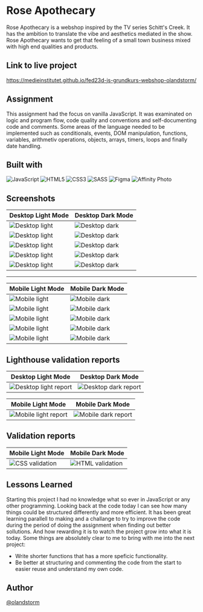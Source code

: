 # Rose Apothecary

Rose Apothecary is a webshop inspired by the TV series Schitt's Creek. It has the ambition to translate the vibe and aesthetics mediated in the show. Rose Apothecary wants to get that feeling of a small town business mixed with high end qualities and products.

## Link to live project

https://medieinstitutet.github.io/fed23d-js-grundkurs-webshop-olandstorm/

## Assignment

This assignment had the focus on vanilla JavaScript. It was examinated on logic and program flow, code quality and conventions and self-documenting code and comments. Some areas of the language needed to be implemented such as conditionals, events, DOM manipulation, functions, variables, arithmetiv operations, objects, arrays, timers, loops and finally date handling.

## Built with

![JavaScript](https://img.shields.io/badge/javascript-%23323330.svg?style=for-the-badge&logo=javascript&logoColor=%23F7DF1E) ![HTML5](https://img.shields.io/badge/html5-%23E34F26.svg?style=for-the-badge&logo=html5&logoColor=white) ![CSS3](https://img.shields.io/badge/css3-%231572B6.svg?style=for-the-badge&logo=css3&logoColor=white) ![SASS](https://img.shields.io/badge/SASS-hotpink.svg?style=for-the-badge&logo=SASS&logoColor=white) ![Figma](https://img.shields.io/badge/figma-%23F24E1E.svg?style=for-the-badge&logo=figma&logoColor=white) ![Affinity Photo](https://img.shields.io/badge/affinityphoto-%237E4DD2.svg?style=for-the-badge&logo=affinity-photo&logoColor=white)

## Screenshots

| Desktop Light Mode                                                                                                                | Desktop Dark Mode                                                                                                               |
| --------------------------------------------------------------------------------------------------------------------------------- | ------------------------------------------------------------------------------------------------------------------------------- |
| ![Desktop light](https://medieinstitutet.github.io/fed23d-js-grundkurs-webshop-olandstorm/readme/screenshots/desktop_light_1.png) | ![Desktop dark](https://medieinstitutet.github.io/fed23d-js-grundkurs-webshop-olandstorm/readme/screenshots/desktop_dark_1.png) |
| ![Desktop light](https://medieinstitutet.github.io/fed23d-js-grundkurs-webshop-olandstorm/readme/screenshots/desktop_light_2.png) | ![Desktop dark](https://medieinstitutet.github.io/fed23d-js-grundkurs-webshop-olandstorm/readme/screenshots/desktop_dark_2.png) |
| ![Desktop light](https://medieinstitutet.github.io/fed23d-js-grundkurs-webshop-olandstorm/readme/screenshots/desktop_light_3.png) | ![Desktop dark](https://medieinstitutet.github.io/fed23d-js-grundkurs-webshop-olandstorm/readme/screenshots/desktop_dark_3.png) |
| ![Desktop light](https://medieinstitutet.github.io/fed23d-js-grundkurs-webshop-olandstorm/readme/screenshots/desktop_light_4.png) | ![Desktop dark](https://medieinstitutet.github.io/fed23d-js-grundkurs-webshop-olandstorm/readme/screenshots/desktop_dark_4.png) |
| ![Desktop light](https://medieinstitutet.github.io/fed23d-js-grundkurs-webshop-olandstorm/readme/screenshots/desktop_light_5.png) | ![Desktop dark](https://medieinstitutet.github.io/fed23d-js-grundkurs-webshop-olandstorm/readme/screenshots/desktop_dark_5.png) |

---

| Mobile Light Mode                                                                                                               | Mobile Dark Mode                                                                                                              |
| ------------------------------------------------------------------------------------------------------------------------------- | ----------------------------------------------------------------------------------------------------------------------------- |
| ![Mobile light](https://medieinstitutet.github.io/fed23d-js-grundkurs-webshop-olandstorm/readme/screenshots/mobile_light_1.png) | ![Mobile dark](https://medieinstitutet.github.io/fed23d-js-grundkurs-webshop-olandstorm/readme/screenshots/mobile_dark_1.png) |
| ![Mobile light](https://medieinstitutet.github.io/fed23d-js-grundkurs-webshop-olandstorm/readme/screenshots/mobile_light_2.png) | ![Mobile dark](https://medieinstitutet.github.io/fed23d-js-grundkurs-webshop-olandstorm/readme/screenshots/mobile_dark_2.png) |
| ![Mobile light](https://medieinstitutet.github.io/fed23d-js-grundkurs-webshop-olandstorm/readme/screenshots/mobile_light_3.png) | ![Mobile dark](https://medieinstitutet.github.io/fed23d-js-grundkurs-webshop-olandstorm/readme/screenshots/mobile_dark_3.png) |
| ![Mobile light](https://medieinstitutet.github.io/fed23d-js-grundkurs-webshop-olandstorm/readme/screenshots/mobile_light_4.png) | ![Mobile dark](https://medieinstitutet.github.io/fed23d-js-grundkurs-webshop-olandstorm/readme/screenshots/mobile_dark_4.png) |
| ![Mobile light](https://medieinstitutet.github.io/fed23d-js-grundkurs-webshop-olandstorm/readme/screenshots/mobile_light_5.png) | ![Mobile dark](https://medieinstitutet.github.io/fed23d-js-grundkurs-webshop-olandstorm/readme/screenshots/mobile_dark_5.png) |

## Lighthouse validation reports

| Desktop Light Mode                                                                                                                | Desktop Dark Mode                                                                                                               |
| --------------------------------------------------------------------------------------------------------------------------------- | ------------------------------------------------------------------------------------------------------------------------------- |
| ![Desktop light report](https://medieinstitutet.github.io/fed23d-js-grundkurs-webshop-olandstorm/validation/LH_desktop_light.png) | ![Desktop dark report](https://medieinstitutet.github.io/fed23d-js-grundkurs-webshop-olandstorm/validation/LH_desktop_dark.png) |

| Mobile Light Mode                                                                                                               | Mobile Dark Mode                                                                                                              |
| ------------------------------------------------------------------------------------------------------------------------------- | ----------------------------------------------------------------------------------------------------------------------------- |
| ![Mobile light report](https://medieinstitutet.github.io/fed23d-js-grundkurs-webshop-olandstorm/validation/LH_mobile_light.png) | ![Mobile dark report](https://medieinstitutet.github.io/fed23d-js-grundkurs-webshop-olandstorm/validation/LH_mobile_dark.png) |

## Validation reports

| Mobile Light Mode                                                                                                         | Mobile Dark Mode                                                                                                            |
| ------------------------------------------------------------------------------------------------------------------------- | --------------------------------------------------------------------------------------------------------------------------- |
| ![CSS validation](https://medieinstitutet.github.io/fed23d-js-grundkurs-webshop-olandstorm/validation/CSS_validation.png) | ![HTML validation](https://medieinstitutet.github.io/fed23d-js-grundkurs-webshop-olandstorm/validation/HTML_validation.png) |

## Lessons Learned

Starting this project I had no knowledge what so ever in JavaScript or any other programming. Looking back at the code today I can see how many things could be structured differently and more efficient. It has been great learning parallell to making and a challange to try to improve the code during the period of doing the assignment when finding out better sollutions. And how rewarding it is to watch the project grow into what it is today.
Some things are absolutely clear to me to bring with me into the next project:

- Write shorter functions that has a more speficic functionality.
- Be better at structuring and commenting the code from the start to easier reuse and understand my own code.

## Author

[@olandstorm](https://github.com/olandstorm)
